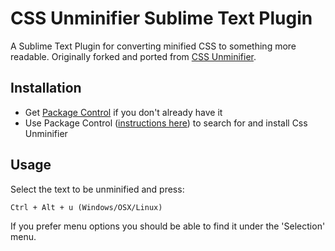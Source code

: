 # CSS Unminifier Sublime Text Plugin

A Sublime Text Plugin for converting minified CSS to something more readable. Originally forked and ported from [CSS Unminifier](https://github.com/mrcoles/cssunminifier).


## Installation
- Get [Package Control](https://sublime.wbond.net/installation) if you don't already have it
- Use Package Control ([instructions here](https://sublime.wbond.net/docs/usage)) to search for and install Css Unminifier

## Usage

Select the text to be unminified and press:

    Ctrl + Alt + u (Windows/OSX/Linux)


If you prefer menu options you should be able to find it under the 'Selection' menu.
